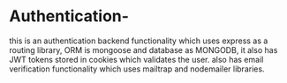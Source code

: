# Authentication-
this is an authentication backend functionality which uses express as a routing library, ORM is mongoose and database as MONGODB, it also has JWT tokens stored in cookies which validates the user. also has email verification functionality which uses mailtrap and nodemailer libraries.
